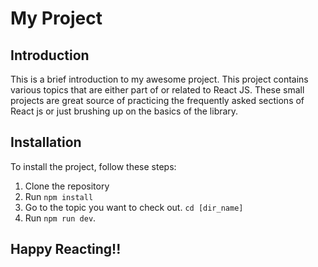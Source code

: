 # My Project

## Introduction
This is a brief introduction to my awesome project. This project contains various topics that are either part of or related to React JS. These small projects are great source of
practicing the frequently asked sections of React js or just brushing up on the basics of the library.

## Installation
To install the project, follow these steps:
1. Clone the repository
2. Run `npm install`
3. Go to the topic you want to check out. `cd [dir_name]`
4. Run `npm run dev`.

## Happy Reacting!! 
